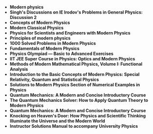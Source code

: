  <ul>
 <li><b><a target="_blank" href="https://github.com/manjunath5496/Modern-Physics-Books/blob/master/mny(1).pdf" style="text-decoration:none;">Modern physics</a></b></li>
  
<li><b><a target="_blank" href="https://github.com/manjunath5496/Modern-Physics-Books/blob/master/mny(2).pdf" style="text-decoration:none;">Singh's Discussions on IE Irodov's Problems in General Physics: Discussion 2</a></b></li>

<li><b><a target="_blank" href="https://github.com/manjunath5496/Modern-Physics-Books/blob/master/mny(3).pdf" style="text-decoration:none;">Concepts of Modern Physics</a></b></li>
  
<li><b><a target="_blank" href="https://github.com/manjunath5496/Modern-Physics-Books/blob/master/mny(4).pdf" style="text-decoration:none;"> Modern Classical Physics</a></b></li>
                               
  <li><b><a target="_blank" href="https://github.com/manjunath5496/Modern-Physics-Books/blob/master/mny(5).pdf" style="text-decoration:none;"> Physics for Scientists and Engineers with Modern Physics </a></b></li>  
    <li><b><a target="_blank" href="https://github.com/manjunath5496/Modern-Physics-Books/blob/master/mny(6).pdf" style="text-decoration:none;"> Principles of modern physics </a></b></li> 

<li><b><a target="_blank" href="https://github.com/manjunath5496/Modern-Physics-Books/blob/master/mny(7).pdf" style="text-decoration:none;">1000 Solved Problems in Modern Physics</a></b></li>

<li><b><a target="_blank" href="https://github.com/manjunath5496/Modern-Physics-Books/blob/master/mny(8).pdf" style="text-decoration:none;">Fundamentals of Modern Physics</a></b></li>
  
<li><b><a target="_blank" href="https://github.com/manjunath5496/Modern-Physics-Books/blob/master/mny(9).pdf" style="text-decoration:none;">Physics Olympiad — Basic to Advanced Exercises</a></b></li>
                               
<li><b><a target="_blank" href="https://github.com/manjunath5496/Modern-Physics-Books/blob/master/mny(10).pdf" style="text-decoration:none;">IIT JEE Super Course in Physics: Optics and Modern Physics</a></b></li>
  
<li><b><a target="_blank" href="https://github.com/manjunath5496/Modern-Physics-Books/blob/master/mny(11).pdf" style="text-decoration:none;">Methods of Modern Mathematical Physics, Volume I: Functional Analysis</a></b></li>
                               
  <li><b><a target="_blank" href="https://github.com/manjunath5496/Modern-Physics-Books/blob/master/mny(12).pdf" style="text-decoration:none;"> Introduction to the Basic Concepts of Modern Physics: Special Relativity, Quantum and Statistical Physics</a></b></li>   

<li><b><a target="_blank" href="https://github.com/manjunath5496/Modern-Physics-Books/blob/master/mny(13).pdf" style="text-decoration:none;">Solutions to Modern Physics Section of Numerical Examples in Physics</a></b></li>
                               
  <li><b><a target="_blank" href="https://github.com/manjunath5496/Modern-Physics-Books/blob/master/mny(14).pdf" style="text-decoration:none;"> Quantum Mechanics: A Modern and Concise Introductory Course</a></b></li>  
  
  <li><b><a target="_blank" href="https://github.com/manjunath5496/Modern-Physics-Books/blob/master/mny(15).pdf" style="text-decoration:none;">The Quantum Mechanics Solver: How to Apply Quantum Theory to Modern Physics</a></b></li>
                               
  <li><b><a target="_blank" href="https://github.com/manjunath5496/Modern-Physics-Books/blob/master/mny(16).pdf" style="text-decoration:none;"> Quantum Mechanics: A Modern and Concise Introductory Course</a></b></li> 
  
  <li><b><a target="_blank" href="https://github.com/manjunath5496/Modern-Physics-Books/blob/master/mny(17).pdf" style="text-decoration:none;"> Knocking on Heaven's Door: How Physics and Scientific Thinking Illuminate the Universe and the Modern World</a></b></li>   
  
   <li><b><a target="_blank" href="https://github.com/manjunath5496/Modern-Physics-Books/blob/master/mny(18).rar" style="text-decoration:none;"> Instructor Solutions Manual to accompany University Physics</a></b></li>   
   
  
  
  
  
  

</ul>

   
